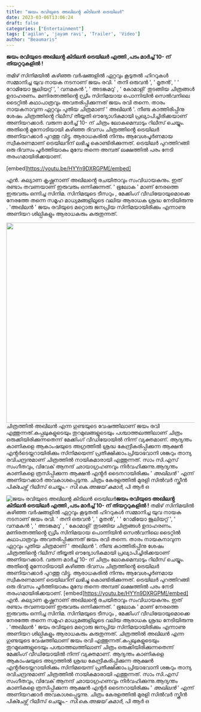 ```yaml
---
title: "ജയം രവിയുടെ അഖിലൻ്റ കിടിലൻ ട്രെയിലർ"
date: 2023-03-06T13:06:24
draft: false
categories: ["Entertainment"]
tags: ['agilan', 'jayam ravi', 'Trailer', 'Video']
author: "Beaumaris"
---
```


<strong>ജയം രവിയുടെ അഖിലൻ്റ കിടിലൻ ട്രെയിലർ എത്തി ,പടം മാർച്ച് 10- ന് തിയറ്ററുകളിൽ !</strong>

തമിഴ് സിനിമയിൽ കഴിഞ്ഞ വർഷങ്ങളിൽ ഏറ്റവും കൂടുതൽ ഹിററുകൾ സമ്മാനിച്ച യുവ നായക നടനാണ് ജയം രവി. ' തനി ഒരുവൻ ', ' മൃതൻ', ' ' റോമിയോ ജൂലിയറ്റ് ', ' വനമകൻ ', ' അടങ്കമറു' , ' കോമാളി' തുടങ്ങിയ ചിത്രങ്ങൾ ഉദാഹരണം. മണിരത്നത്തിൻ്റെ ഡ്രീം സിനിമയായ പൊന്നിയിൻ സെൽവനിലെ ടൈറ്റിൽ കഥാപാത്രവും അവതരിപ്പിക്കുന്നത് ജയം രവി തന്നെ. താരം നായകനാവുന്ന ഏറ്റവും പുതിയ ചിത്രമാണ് ' അഖിലൻ '. നീണ്ട കാത്തിരിപ്പിനു ശേഷം ചിത്രത്തിൻ്റെ റിലീസ് തീയ്യതി ഔദ്യോഗികമായി പ്രഖ്യാപിച്ചിരിക്കയാണ് അണിയറക്കാർ. വരുന്ന മാർച്ച് 10- ന് ചിത്രം ലോകമെമ്പാടും റിലീസ് ചെയ്യും. അതിൻ്റെ മുന്നോടിയായി കഴിഞ്ഞ ദിവസം ചിത്രത്തിൻ്റെ ട്രെയിലർ അണിയറക്കാർ പുറത്തു വിട്ടു. ആരാധകരിൽ നിന്നും ആവേശപൂർണമായ സ്വീകരണമാണ് ട്രെയിലറിന് ലഭിച്ചു കൊണ്ടിരിക്കുന്നത്. ട്രെയിലർ പുറത്തിറങ്ങി ഒരു ദിവസം പൂർത്തിയാകും മുമ്പേ തന്നെ അമ്പത് ലക്ഷത്തിൽ പരം നേടി തരംഗമായിരിക്കയാണ്.

[embed]https://youtu.be/HYYn9DXRGPM[/embed]

എൻ. കല്യാണ കൃഷ്ണനാണ് അഖിലൻ്റെ രചയിതാവും സംവിധായകനും. ഇത് രണ്ടാം തവണയാണ് ഇരുവരും ഒന്നിക്കുന്നത്. ' ഭൂലോക ' മാണ് നേരത്തെ ഇരുവരും ഒന്നിച്ച സിനിമ. സിനിമയുടെ ടീസറും , മേക്കിംഗ് വീഡിയോയുമൊക്കെ നേരത്തേ തന്നെ സമൂഹ മാധ്യമങ്ങളിലൂടെ വലിയ ആരാധക ശ്രദ്ധ നേടിയിരുന്നു . 'അഖിലൻ ' ജയം രവിയുടെ മറ്റൊരു ജനപ്രിയ സിനിമയായിരിക്കും എന്നാണു അണിയറ ശില്പികളും ആരാധകരും കരുതുന്നത്.

<img class="size-large wp-image-386394 aligncenter" src="https://cdn.boolokam.com/articles/2023/03/eertt-1024x683.jpg" alt="" width="800" height="534" />ചിത്രത്തിൽ അഖിലൻ എന്ന ഗുണ്ടയുടെ വേഷത്തിലാണ് ജയം രവി എത്തുന്നത്.കപ്പലുകളുടെയും തുറമുഖങ്ങളുടെയും പശ്ചാത്തലത്തിലാണ് ചിത്രം ഒരുക്കിയിരിക്കുന്നതെന്ന് മേക്കിംഗ് വീഡിയോയിൽ നിന്ന് വ്യക്തമാണ്. ആദ്യന്തം കാണികളെ ആകാംഷയുടെ അഗ്രത്തിൽ ശ്രദ്ധ കേന്ദ്രീകരിപ്പിക്കുന്ന ആക്ഷൻ എൻ്റർടെയ്നറായിരിക്കും സിനിമയെന്ന് പ്രതീക്ഷിക്കാം.പ്രിയാഭവാനി ശങ്കറും താന്യ രവിചന്ദ്രനുമാണ് ചിത്രത്തിൽ നായികമാരായി എത്തുന്നത്. സാം സി.എസ് സംഗീതവും, വിവേക് ആനന്ദ് ഛായാഗ്രഹണവും നിർവഹിക്കുന്നു.ആദ്യന്തം കാണികളെ ത്രസിപ്പിക്കുന്ന ആക്ഷൻ എൻ്റർ ടൈനറായിരിക്കും ' *അഖിലൻ* ' എന്ന് അണിയറക്കാർ അവകാശപ്പെടുന്നു. ചിത്രം കേരളത്തിൽ മുരളി സിൽവർ സ്ക്രീൻ പിക്ചേഴ്സ് റിലീസ് ചെയ്യും.- *സി.കെ.അജയ് കുമാർ*, പി ആർ ഒ


![ജയം രവിയുടെ അഖിലൻ്റ കിടിലൻ ട്രെയിലർ](https://cdn.boolokam.com/articles/2023/03/eertt-1024x683.jpg)**ജയം രവിയുടെ അഖിലൻ്റ കിടിലൻ ട്രെയിലർ എത്തി ,പടം മാർച്ച് 10- ന് തിയറ്ററുകളിൽ !** തമിഴ് സിനിമയിൽ കഴിഞ്ഞ വർഷങ്ങളിൽ ഏറ്റവും കൂടുതൽ ഹിററുകൾ സമ്മാനിച്ച യുവ നായക നടനാണ് ജയം രവി. ' തനി ഒരുവൻ ', ' മൃതൻ', ' ' റോമിയോ ജൂലിയറ്റ് ', ' വനമകൻ ', ' അടങ്കമറു' , ' കോമാളി' തുടങ്ങിയ ചിത്രങ്ങൾ ഉദാഹരണം. മണിരത്നത്തിൻ്റെ ഡ്രീം സിനിമയായ പൊന്നിയിൻ സെൽവനിലെ ടൈറ്റിൽ കഥാപാത്രവും അവതരിപ്പിക്കുന്നത് ജയം രവി തന്നെ. താരം നായകനാവുന്ന ഏറ്റവും പുതിയ ചിത്രമാണ് ' അഖിലൻ '. നീണ്ട കാത്തിരിപ്പിനു ശേഷം ചിത്രത്തിൻ്റെ റിലീസ് തീയ്യതി ഔദ്യോഗികമായി പ്രഖ്യാപിച്ചിരിക്കയാണ് അണിയറക്കാർ. വരുന്ന മാർച്ച് 10- ന് ചിത്രം ലോകമെമ്പാടും റിലീസ് ചെയ്യും. അതിൻ്റെ മുന്നോടിയായി കഴിഞ്ഞ ദിവസം ചിത്രത്തിൻ്റെ ട്രെയിലർ അണിയറക്കാർ പുറത്തു വിട്ടു. ആരാധകരിൽ നിന്നും ആവേശപൂർണമായ സ്വീകരണമാണ് ട്രെയിലറിന് ലഭിച്ചു കൊണ്ടിരിക്കുന്നത്. ട്രെയിലർ പുറത്തിറങ്ങി ഒരു ദിവസം പൂർത്തിയാകും മുമ്പേ തന്നെ അമ്പത് ലക്ഷത്തിൽ പരം നേടി തരംഗമായിരിക്കയാണ്. [embed]https://youtu.be/HYYn9DXRGPM[/embed] എൻ. കല്യാണ കൃഷ്ണനാണ് അഖിലൻ്റെ രചയിതാവും സംവിധായകനും. ഇത് രണ്ടാം തവണയാണ് ഇരുവരും ഒന്നിക്കുന്നത്. ' ഭൂലോക ' മാണ് നേരത്തെ ഇരുവരും ഒന്നിച്ച സിനിമ. സിനിമയുടെ ടീസറും , മേക്കിംഗ് വീഡിയോയുമൊക്കെ നേരത്തേ തന്നെ സമൂഹ മാധ്യമങ്ങളിലൂടെ വലിയ ആരാധക ശ്രദ്ധ നേടിയിരുന്നു . 'അഖിലൻ ' ജയം രവിയുടെ മറ്റൊരു ജനപ്രിയ സിനിമയായിരിക്കും എന്നാണു അണിയറ ശില്പികളും ആരാധകരും കരുതുന്നത്. ചിത്രത്തിൽ അഖിലൻ എന്ന ഗുണ്ടയുടെ വേഷത്തിലാണ് ജയം രവി എത്തുന്നത്.കപ്പലുകളുടെയും തുറമുഖങ്ങളുടെയും പശ്ചാത്തലത്തിലാണ് ചിത്രം ഒരുക്കിയിരിക്കുന്നതെന്ന് മേക്കിംഗ് വീഡിയോയിൽ നിന്ന് വ്യക്തമാണ്. ആദ്യന്തം കാണികളെ ആകാംഷയുടെ അഗ്രത്തിൽ ശ്രദ്ധ കേന്ദ്രീകരിപ്പിക്കുന്ന ആക്ഷൻ എൻ്റർടെയ്നറായിരിക്കും സിനിമയെന്ന് പ്രതീക്ഷിക്കാം.പ്രിയാഭവാനി ശങ്കറും താന്യ രവിചന്ദ്രനുമാണ് ചിത്രത്തിൽ നായികമാരായി എത്തുന്നത്. സാം സി.എസ് സംഗീതവും, വിവേക് ആനന്ദ് ഛായാഗ്രഹണവും നിർവഹിക്കുന്നു.ആദ്യന്തം കാണികളെ ത്രസിപ്പിക്കുന്ന ആക്ഷൻ എൻ്റർ ടൈനറായിരിക്കും ' *അഖിലൻ* ' എന്ന് അണിയറക്കാർ അവകാശപ്പെടുന്നു. ചിത്രം കേരളത്തിൽ മുരളി സിൽവർ സ്ക്രീൻ പിക്ചേഴ്സ് റിലീസ് ചെയ്യും.- *സി.കെ.അജയ് കുമാർ*, പി ആർ ഒ
